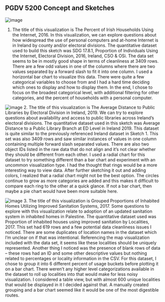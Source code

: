## PGDV 5200 Concept and Sketches

![image](https://github.com/stephaniedang/MSDV-Fall-22-Major-Studio-1/blob/main/1B%20Concept%20and%20Sketches/sketch1.png)
1. The title of this visualization is The Percent of Irish Households Using the Internet, 2016. In this visualization, we 
can explore questions about how widespread the use of personal computers and at-home Internet is in Ireland by county and/or electoral divisions. 
The quantitative dataset used to build this sketch was SDG 17.8.1, Proportion of Individuals Using the Internet, Electoral Division, 2016, Ireland, 
CSO & OSi. The data set seems to be in mostly good shape in terms of cleanliness at 3409 rows. There are a few odd values in one of the columns 
where there are two values separated by a forward slash to fit it into one column. I used a horizontal bar chart to visualize this data. There were 
quite a few categorical variables to choose from and I had a hard time deciding which ones to display and how to display them. In the end, I 
chose to focus on the broadest categorical level, with additional filtering for other categories, and the percent of households with a personal computer.

![image](https://github.com/stephaniedang/MSDV-Fall-22-Major-Studio-1/blob/main/1B%20Concept%20and%20Sketches/sketch2.png)
2. The title of this visualization is The Average Distance to Public Libraries by Electoral Division in Ireland, 2019. We can try to explore questions about availability and access to public libraries across Ireland’s electoral divisions. The quantitative dataset used in this sketch was Average Distance to a Public Library Branch at ED Level in Ireland 2019. This dataset is quite similar to the previously referenced Ireland dataset in Sketch 1. This set was also 3409 rows and saw similar instances of values in one column containing multiple forward slash separated values. There are also two object IDs listed in the raw data that do not align and it’s not clear whether they should be different from each other. I used a radial chart for this dataset to try something different than a bar chart and experiment with an uncommon visualization type. I had the thought that rings would be a more interesting way to view data. After further sketching it out and adding colors, I realized that a radial chart might not be the best option. The circles continue to grow as more categories are added and this makes it difficult to compare each ring to the other at a quick glance. If not a bar chart, then maybe a pie chart would have been more suitable here.

![image](https://github.com/stephaniedang/MSDV-Fall-22-Major-Studio-1/blob/main/1B%20Concept%20and%20Sketches/sketch3.png)
3. The title of this visualization is Grouped Proportions of Inhabited Homes Utilizing Improved Sanitation Systems, 2017. Some questions to explore with this visualization relate to adoption of an updated sanitation system in inhabited homes in Palestine. The quantitative dataset used was Proportion of inhabited houses using improved sanitation by Localities, 2017. This set had 619 rows and a few potential data cleanliness issues I noticed. There are some duplicates of location names in the dataset which I’m unclear on if that was intentional. Referencing the map visualization included with the data set, it seems like these localities should be uniquely represented. Another thing I noticed was the presence of blank rows of data – these rows had an ID and some other descriptive values but nothing related to percentages or locality information in the CSV. For this dataset, I chose to group it into 6 different percent of usage buckets before plotting it on a bar chart. There weren’t any higher level categorizations available in the dataset to roll up localities into that would make for less noisy visualization. I considered a table view, but with almost 600 unique localities that would be displayed in it I decided against that. A manually created grouping and a bar chart seemed like it would be one of the most digestible routes.
